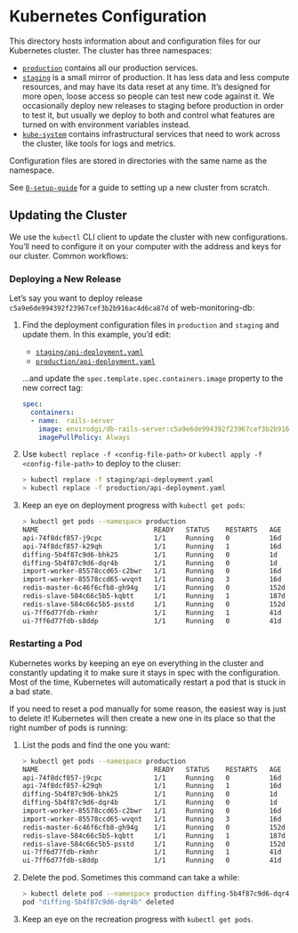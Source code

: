 # Kubernetes Configuration

This directory hosts information about and configuration files for our Kubernetes cluster. The cluster has three namespaces:

- [`production`](./production) contains all our production services.
- [`staging`](./staging) is a small mirror of production. It has less data and less compute resources, and may have its data reset at any time. It’s designed for more open, loose access so people can test new code against it. We occasionally deploy new releases to staging before production in order to test it, but usually we deploy to both and control what features are turned on with environment variables instead.
- [`kube-system`](./kube-system) contains infrastructural services that need to work across the cluster, like tools for logs and metrics.

Configuration files are stored in directories with the same name as the namespace.

See [`0-setup-guide`](./0-setup-guide) for a guide to setting up a new cluster from scratch.


## Updating the Cluster

We use the `kubectl` CLI client to update the cluster with new configurations. You’ll need to configure it on your computer with the address and keys for our cluster. Common workflows:


### Deploying a New Release

Let’s say you want to deploy release `c5a9e6de994392f23967cef3b2b916ac4d6ca87d` of web-monitoring-db:

1. Find the deployment configuration files in `production` and `staging` and update them. In this example, you’d edit:

    - [`staging/api-deployment.yaml`](./staging/api-deployment.yaml)
    - [`production/api-deployment.yaml`](./production/api-deployment.yaml)
    
    …and update the `spec.template.spec.containers.image` property to the new correct tag:
    
    ```yaml
    spec:
      containers:
      - name:  rails-server
        image: envirodgi/db-rails-server:c5a9e6de994392f23967cef3b2b916ac4d6ca87d
        imagePullPolicy: Always
    ```

2. Use `kubectl replace -f <config-file-path>` or `kubectl apply -f <config-file-path>` to deploy to the cluser:

    ```sh
    > kubectl replace -f staging/api-deployment.yaml
    > kubectl replace -f production/api-deployment.yaml
    ```

3. Keep an eye on deployment progress with `kubectl get pods`:

    ```sh
    > kubectl get pods --namespace production
    NAME                             READY   STATUS    RESTARTS   AGE
    api-74f8dcf857-j9cpc             1/1     Running   0          16d
    api-74f8dcf857-k29qh             1/1     Running   1          16d
    diffing-5b4f87c9d6-bhk25         1/1     Running   0          1d
    diffing-5b4f87c9d6-dqr4b         1/1     Running   0          1d
    import-worker-85578ccd65-c2bwr   1/1     Running   0          16d
    import-worker-85578ccd65-wvqnt   1/1     Running   3          16d
    redis-master-6c46f6cfb8-gh94g    1/1     Running   0          152d
    redis-slave-584c66c5b5-kqbtt     1/1     Running   1          187d
    redis-slave-584c66c5b5-psstd     1/1     Running   0          152d
    ui-7ff6d77fdb-rkmhr              1/1     Running   1          41d
    ui-7ff6d77fdb-s8ddp              1/1     Running   0          41d
    ```

### Restarting a Pod

Kubernetes works by keeping an eye on everything in the cluster and constantly updating it to make sure it stays in spec with the configuration. Most of the time, Kubernetes will automatically restart a pod that is stuck in a bad state.

If you need to reset a pod manually for some reason, the easiest way is just to delete it! Kubernetes will then create a new one in its place so that the right number of pods is running:

1. List the pods and find the one you want:

    ```sh
    > kubectl get pods --namespace production
    NAME                             READY   STATUS    RESTARTS   AGE
    api-74f8dcf857-j9cpc             1/1     Running   0          16d
    api-74f8dcf857-k29qh             1/1     Running   1          16d
    diffing-5b4f87c9d6-bhk25         1/1     Running   0          1d
    diffing-5b4f87c9d6-dqr4b         1/1     Running   0          1d
    import-worker-85578ccd65-c2bwr   1/1     Running   0          16d
    import-worker-85578ccd65-wvqnt   1/1     Running   3          16d
    redis-master-6c46f6cfb8-gh94g    1/1     Running   0          152d
    redis-slave-584c66c5b5-kqbtt     1/1     Running   1          187d
    redis-slave-584c66c5b5-psstd     1/1     Running   0          152d
    ui-7ff6d77fdb-rkmhr              1/1     Running   1          41d
    ui-7ff6d77fdb-s8ddp              1/1     Running   0          41d
    ```

2. Delete the pod. Sometimes this command can take a while:

    ```sh
    > kubectl delete pod --namespace production diffing-5b4f87c9d6-dqr4b
    pod "diffing-5b4f87c9d6-dqr4b" deleted
    ```

3. Keep an eye on the recreation progress with `kubectl get pods`.
